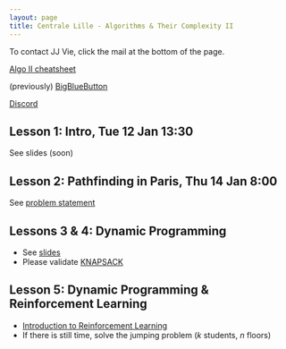 ```yaml
---
layout: page
title: Centrale Lille - Algorithms & Their Complexity II
---
```


To contact JJ Vie, click the mail at the bottom of the page.

[Algo II cheatsheet](https://docs.google.com/document/d/1U22FCZv8rFn-iP1cXCbg2VrALLULCl8eOo9klBgZoxE/edit#heading=h.3j90luv4za2g)

(previously) [BigBlueButton](https://mathconf.univ-lille.fr/b/jil-xj9-493)

[Discord](https://discord.gg/Kj7RZfUnfq)

## Lesson 1: Intro, Tue 12 Jan 13:30

See slides (soon)

## Lesson 2: Pathfinding in Paris, Thu 14 Jan 8:00

See [problem statement](tp2/)

## Lessons 3 & 4: Dynamic Programming

- See [slides](https://jill-jenn.net/slides/bellman2021.pdf)
- Please validate [KNAPSACK](https://www.spoj.com/problems/KNAPSACK/)

## Lesson 5: Dynamic Programming & Reinforcement Learning

- [Introduction to Reinforcement Learning](https://github.com/jilljenn/tryalgo.org/blob/master/_notebooks/RL-intro.ipynb)
- If there is still time, solve the jumping problem ($k$ students, $n$ floors)
